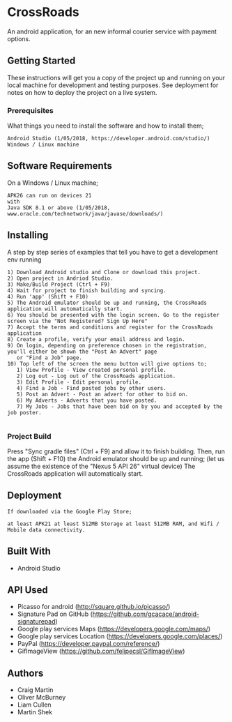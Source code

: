 # CrossRoads
An android application, for an new informal courier service with payment options.

## Getting Started
These instructions will get you a copy of the project up and running on your local machine for development and testing purposes. See deployment for notes on how to deploy the project on a live system.

### Prerequisites
What things you need to install the software and how to install them;
```
Android Studio (1/05/2018, https://developer.android.com/studio/)
Windows / Linux machine
```
## Software Requirements
On a Windows / Linux machine;
```
APK26 can run on devices 21 
with
Java SDK 8.1 or above (1/05/2018, www.oracle.com/technetwork/java/javase/downloads/)
```
## Installing
A step by step series of examples that tell you have to get a development env running
```
1) Download Android studio and Clone or download this project.
2) Open project in Andriod Studio.
3) Make/Build Project (Ctrl + F9)
4) Wait for project to finish building and syncing.
4) Run 'app' (Shift + F10)
5) The Android emulator should be up and running, the CrossRoads application will automatically start.
6) You should be presented with the login screen. Go to the register screen via the "Not Registered? Sign Up Here"
7) Accept the terms and conditions and register for the CrossRoads application
8) Create a profile, verify your email address and login.
9) On login, depending on preference chosen in the registration, you'll either be shown the "Post An Advert" page
   or "Find a Job" page.
10) Top left of the screen the menu button will give options to;
   1) View Profile - View created personal profile.
   2) Log out - Log out of the CrossRoads application.
   3) Edit Profile - Edit personal profile.
   4) Find a Job - Find posted jobs by other users.
   5) Post an Advert - Post an advert for other to bid on.
   6) My Adverts - Adverts that you have posted.
   7) My Jobs - Jobs that have been bid on by you and accepted by the job poster.


```

### Project Build
Press "Sync gradle files" (Ctrl + F9) and allow it to finish building. Then, run the app (Shift + F10) the Android emulator should be up and running; (let us assume the existence of the "Nexus 5 API 26" virtual device) The CrossRoads application will automatically start.

## Deployment
```
If downloaded via the Google Play Store;

at least APK21 at least 512MB Storage at least 512MB RAM, and Wifi / Mobile data connectivity.
```

## Built With
* Android Studio

## API Used

* Picasso for android (http://square.github.io/picasso/)
* Signature Pad on GitHub (https://github.com/gcacace/android-signaturepad)
* Google play services Maps (https://developers.google.com/maps/)
* Google play services Location (https://developers.google.com/places/)
* PayPal (https://developer.paypal.com/reference/)
* GifImageView (https://github.com/felipecsl/GifImageView)



## Authors
* Craig Martin
* Oliver McBurney 
* Liam Cullen
* Martin Shek


